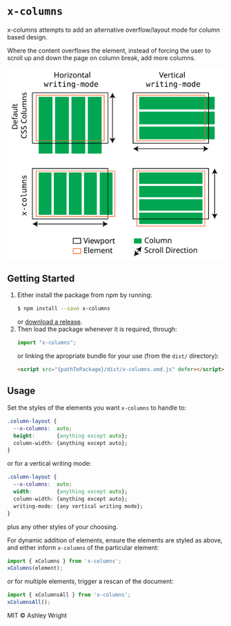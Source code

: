 `x-columns`
============================================================

x-columns attempts to add an alternative overflow/layout mode for column based design.

Where the content overflows the element, instead of forcing the user to scroll up and down the page on column break, add more columns.

<img alt="Diagram detailing how x-columns changes the overflow of CSS columns" src="https://github.com/AshleyWright/x-columns/raw/master/media/layout-comparison.svg?sanitize=true" width="500px" align="center">

## Getting Started
1. Either install the package from npm by running:
    ```sh
    $ npm install --save x-columns
    ```
    or [download a release](https://github.com/AshleyWright/x-columns/releases).
2. Then load the package whenever it is required, through:
    ```js
    import "x-columns";
    ```
    or linking the apropriate bundle for your use (from the `dist/` directory):
    ```html
    <script src="{pathToPackage}/dist/x-columns.umd.js" defer></script>
    ```

## Usage
Set the styles of the elements you want `x-columns` to handle to:
```css
.column-layout {
  --x-columns:  auto;
  height:       {anything except auto};
  column-width: {anything except auto};
}
```
or for a vertical writing mode:
```css
.column-layout {
  --x-columns:  auto;
  width:        {anything except auto};
  column-width: {anything except auto};
  writing-mode: {any vertical writing mode};
}
```
plus any other styles of your choosing.

For dynamic addition of elements, ensure the elements are styled as above, and either inform `x-columns` of the particular element:
```js
import { xColumns } from 'x-columns';
xColumns(element);
```
or for multiple elements, trigger a rescan of the document:
```js
import { xColumnsAll } from 'x-columns';
xColumnsAll();
```

MIT &copy; Ashley Wright